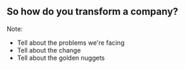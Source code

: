 ## So how do you transform a company?

Note:
- Tell about the problems we're facing
- Tell about the change
- Tell about the golden nuggets

